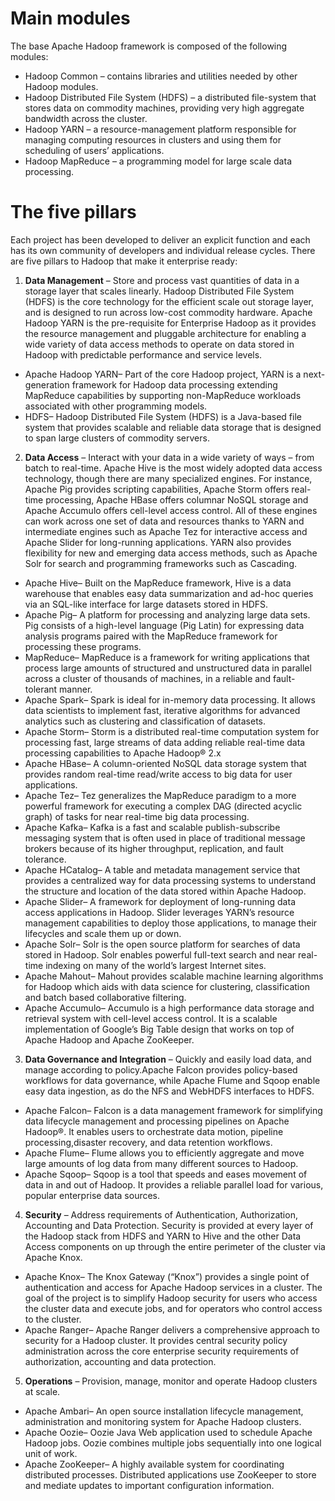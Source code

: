 # Main  modules

The base Apache Hadoop framework is composed of the following modules:

* Hadoop Common – contains libraries and utilities needed by other Hadoop modules.
* Hadoop Distributed File System (HDFS) – a distributed file-system that stores data on commodity machines, providing very high aggregate bandwidth across the cluster.
* Hadoop YARN – a resource-management platform responsible for managing computing resources in clusters and using them for scheduling of users’ applications.
* Hadoop MapReduce – a programming model for large scale data processing.

# The five pillars

Each project has been developed to deliver an explicit function and each has its own community of developers and individual release cycles. There are five pillars to Hadoop that make it enterprise ready:

1. **Data Management** – Store and process vast quantities of data in a storage layer that scales linearly. Hadoop Distributed File System (HDFS) is the core technology for the efficient scale out storage layer, and is designed to run across low-cost commodity hardware. Apache Hadoop YARN is the pre-requisite for Enterprise Hadoop as it provides the resource management and pluggable architecture for enabling a wide variety of data access methods to operate on data stored in Hadoop with predictable performance and service levels.

  * Apache Hadoop YARN– Part of the core Hadoop project, YARN is a next-generation framework for  Hadoop data processing extending MapReduce capabilities by supporting non-MapReduce workloads associated with other programming models.
  * HDFS– Hadoop Distributed File System (HDFS) is a Java-based file system that provides scalable and reliable data storage that is designed to span large clusters of commodity servers.

2. **Data Access** – Interact with your data in a wide variety of ways – from batch to real-time. Apache Hive is the most widely adopted data access technology, though there are many specialized engines. For instance, Apache Pig provides scripting capabilities, Apache Storm offers real-time processing,  Apache HBase offers columnar NoSQL storage and Apache Accumulo offers cell-level access   control. All of these engines can work across one set of data and resources thanks to YARN and       intermediate engines such as Apache Tez for interactive access and Apache Slider for long-running   applications. YARN also provides flexibility for new and emerging data access methods, such as  Apache Solr for search and programming frameworks such as Cascading.

  * Apache Hive– Built on the MapReduce framework, Hive is a data warehouse that enables easy data summarization and ad-hoc queries via an SQL-like interface for large datasets stored in HDFS.
  * Apache Pig– A platform for processing and analyzing large data sets. Pig consists of a high-level language (Pig Latin) for expressing data analysis programs paired with the MapReduce framework for processing these programs.
  * MapReduce– MapReduce is a framework for writing applications that process large amounts of structured and unstructured data in parallel across a cluster of thousands of machines, in a reliable and fault-tolerant manner.
  * Apache Spark– Spark is ideal for in-memory data processing. It allows data scientists to implement fast, iterative algorithms for advanced analytics such as clustering and classification of datasets.
  * Apache Storm– Storm is a distributed real-time computation system for processing fast, large streams of data adding reliable real-time data processing capabilities to Apache Hadoop® 2.x
  * Apache HBase– A column-oriented NoSQL data storage system that provides random real-time read/write access to big data for user applications.
  * Apache Tez– Tez generalizes the MapReduce paradigm to a more powerful framework for executing a complex DAG (directed acyclic graph) of tasks for near real-time big data processing.
  * Apache Kafka– Kafka is a fast and scalable publish-subscribe messaging system that is often used in place of traditional message brokers because of its higher throughput, replication, and fault tolerance.
  * Apache HCatalog– A table and metadata management service that provides a centralized way for data processing systems to understand the structure and location of the data stored within Apache Hadoop.
  * Apache Slider– A framework for deployment of long-running data access applications in Hadoop. Slider leverages YARN’s resource management capabilities to deploy those applications, to manage their lifecycles and scale them up or down.
  * Apache Solr– Solr is the open source platform for searches of data stored in Hadoop. Solr enables powerful full-text search and near real-time indexing on many of the world’s largest Internet sites.
  * Apache Mahout– Mahout provides scalable machine learning algorithms for Hadoop which aids with data science for clustering, classification and batch based collaborative filtering.
  * Apache Accumulo– Accumulo is a high performance data storage and retrieval system with cell-level access control. It is a scalable implementation of Google’s Big Table design that works on top of Apache Hadoop and Apache ZooKeeper.

3. **Data Governance and Integration** – Quickly and easily load data, and manage   according to           policy.Apache Falcon provides policy-based workflows for data governance, while Apache Flume and Sqoop enable easy data ingestion, as do the NFS and WebHDFS interfaces to HDFS.

  * Apache Falcon– Falcon is a data management framework for simplifying data lifecycle management and processing pipelines on Apache Hadoop®. It enables users to orchestrate data motion, pipeline processing,disaster recovery, and data retention workflows.
  * Apache Flume– Flume allows you to efficiently aggregate and move large amounts of log data from many different sources to Hadoop.
  * Apache Sqoop– Sqoop is a tool that speeds and eases movement of data in and out of Hadoop. It provides a reliable parallel load for various, popular enterprise data sources.

4. **Security** – Address requirements of Authentication, Authorization, Accounting and Data Protection. Security is provided at every layer of the Hadoop stack from HDFS and YARN to Hive and the other Data Access components on up through the entire perimeter of the cluster via Apache Knox.
       
  * Apache Knox– The Knox Gateway (“Knox”) provides a single point of authentication and access for Apache Hadoop services in a cluster. The goal of the project is to simplify Hadoop security for users who access the cluster data and execute jobs, and for operators who control access to the cluster.
  * Apache Ranger– Apache Ranger delivers a comprehensive approach to security for a Hadoop cluster. It provides central security policy administration across the core enterprise security requirements of authorization, accounting and data protection.

5. **Operations** –  Provision, manage, monitor and operate Hadoop clusters at scale.
  * Apache Ambari– An open source installation lifecycle management, administration and monitoring system for Apache Hadoop clusters.
  * Apache Oozie– Oozie Java Web application used to schedule Apache Hadoop jobs. Oozie combines multiple jobs sequentially into one logical unit of work.
  * Apache ZooKeeper– A highly available system for coordinating distributed processes. Distributed applications use ZooKeeper to store and mediate updates to important configuration information.
